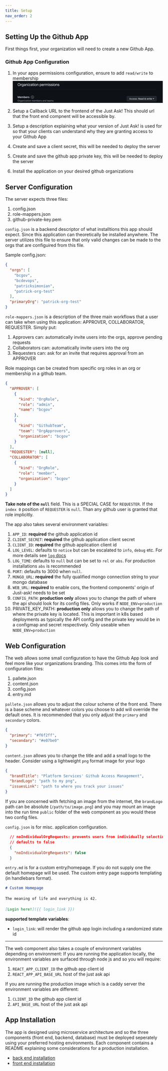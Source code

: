 ```yaml
---
title: Setup
nav_order: 2
---
```

## Setting Up the Github App

First things first, your organization will need to create a new Github App.


### Github App Configuration

1. In your apps permissions configuration, ensure to add `read/write` to membership
![membership](./images/membership.png)

2. Setup a Callback URL to the frontend of the Just Ask! This should url that the front end compnent will be accessible by.

3. Setup a description explaining what your version of Just Ask! is used for so that your clients can understand why they are granting access to your Github App
4. Create and save a client secret, this will be needed to deploy the server
5. Create and save the github app private key, this will be needed to deploy the server
6. Install the application on your desired github organizations

## Server Configuration

The server expects three files: 
1. config.json
2. role-mappers.json
3. github-private-key.pem


`config.json` is a backend descriptor of what installtions this app should expect. Since this application can theoretically be installed anywhere. The server utilizes this file to ensure that only valid changes can be made to the orgs that are configuired from this file.

Sample config.json:
```json
{
  "orgs": [
    "bcgov",
    "bcdevops",
    "patricksimonian",
    "patrick-org-test"
  ],
  "primaryOrg": "patrick-org-test"
}
```

`role-mappers.json` is a description of the three main workflows that a user can take when using this application: APPROVER, COLLABORATOR, REQUESTER. Simply put:
1. Approvers can: automatically invite users into the orgs, approve pending requests
2. Collaborators can: automatically invite users into the org
3. Requesters can: ask for an invite that requires approval from an APPROVER

Role mappings can be created from specific org roles in an org or membership in a github team. 

```json
{
  "APPROVER": [
    {
      "kind": "OrgRole",
      "role": "admin",
      "name": "bcgov"
    },
    {
      "kind": "GithubTeam",
      "team": "OrgApprovers",
      "organization": "bcgov"
    }
  ],
  "REQUESTER": [null],
  "COLLABORATOR": [
    {
      "kind": "OrgRole",
      "role": "member",
      "organization": "bcgov"
    }
  ]
}
```

**Take note of the `null`** field. This is a SPECIAL CASE for `REQUESTER`. If the `index 0` position of `REQUESTER` is `null`. Than any github user is granted that role implicitly. 

The app also takes several environment variables:

1. `APP_ID`: __required__ the github application id
2. `CLIENT_SECRET`: __required__ the github application client secret
3. `CLIENT_ID`: __required__ the github application client id
4. `LOG_LEVEL`: defaults to `notice` but can be escalated to `info`, `debug` etc. For more details see [`log` docs](https://github.com/medikoo/log#readme)
5. `LOG_TIME`: defaults to `null` but can be set to `rel` or `abs`. For production installations `abs` is recommended
6. `PORT`: defaults to 3000 when `null`.
7. `MONGO_URL`: __required__ the fully qualified mongo connection string to your mongo database
8. `WEB_URL`: __required__ to enable cors, the frontend components' origin of Just-ask! needs to be set
9. `CONFIG_PATH`: __production only__ allows you to change the path of where the api should look for its config files. Only works if `NODE_ENV=production`
10. PRIVATE_KEY_PATH: __production only__ allows you to change the path of where the private key is located. This is important in k8s based deployments as typically the API config and the private key would be in a configmap and secret respectively.  Only useable when `NODE_ENV=production`


## Web Configuration

The web allows some small configuration to have the Github App look and feel more like your organizations branding. This comes into the form of configuration files:
1. pallete.json
2. content.json
3. config.json
4. entry.md

`pallete.json` allows you to adjust the colour scheme of the front end. There is a base scheme and whatever colors you choose to add will override the default ones. It is recommended that you only adjust the `primary` and `secondary` colors.

```json
{
  "primary": "#f6f2ff",
  "secondary": "#e07be0"
}
```

`content.json` allows you to change the title and add a small logo to the header. Consider using a lightweight `png` format image for your logo

```json
{
  "brandTitle": "Platform Services' Github Access Management",
  "brandLogo": "path to my png",
  "issuesLink": "path to where you track your issues"
}
```

If you are concerned with fetching an image from the internet, the `brandLogo` path can be absolute (`/path/to/image.png`) and you may mount an image into the run time `public` folder of the web component as you would these two config files. 

`config.json` is for misc. application configuration.

```json 
  // noIndividualOrgRequests: prevents users from individually selecting org requests. They can only request access to all orgs.
  // defaults to false
  {
    "noIndividualOrgRequests": false
  }
```

`entry.md` is for a custom entry/homepage. If you do not supply one the default homepage will be used. The custom entry page supports templating (in handlebars format).

```md
# Custom Homepage

The meaning of life and everything is 42. 

[Login here!]({{ login_link }})
```

__supported template variables__:

- `login_link`: will render the github app login including a randomized state id

---

The web component also takes a couple of environment variables depending on environment:
If you are running the application locally, the environment variables are surfaced through node js and so you will require:

1. `REACT_APP_CLIENT_ID` the github app client id
2. `REACT_APP_API_BASE_URL` host of the just ask api

If you are running the production image which is a caddy server the environment variables are different:

1. `CLIENT_ID` the github app client id
2. `API_BASE_URL` host of the just ask api

## App Installation

The app is designed using microservice architecture and so the three components (front end, backend, database) must be deployed seperately using your preferred hosting environments. Each component contains a README explaining some considerations for a production installation. 

- [back end installation](https://github.com/patricksimonian/just-ask/blob/main/api/README.md)
- [front end installation](https://github.com/patricksimonian/just-ask/blob/main/web/README.md)



